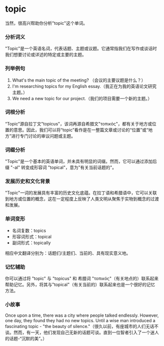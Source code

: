 # topic

当然，很高兴帮助你分析"topic"这个单词。

  

### 分析词义

  

"Topic"是一个英语名词，代表话题、主题或议题。它通常指我们在写作或谈话时我们想要讨论或详述的特定或主要的主题。

  

### 列举例句

  

1.  What's the main topic of the meeting? （会议的主要议题是什么？）
2.  I'm researching topics for my English essay.（我正在为我的英语论文研究主题。）
3.  We need a new topic for our project.（我们的项目需要一个新的主题。）

  

### 词根分析

  

“Topic”源自拉丁文"topicus"，该词再源自希腊文"τοπικός"，都有关于地方或位置的意思。因此，我们可以将“topic”看作是在一整篇文章或讨论的“位置”或“地方”进行专门讨论的审议问题或主题。

  

### 词缀分析

  

"Topic"是一个基本的英语单词，并未具有明显的词缀。然而，它可以通过添加后缀 "-al" 转变成形容词 "topical"，意为"有关当前话题的"。

  

### 发展历史和文化背景

  

"Topic"一词的发展具有丰富的历史文化底蕴。在拉丁语和希腊语中，它可以关联到地方或位置的概念，这在一定程度上反映了人类文明从聚焦于实物到概念的过渡和发展。

  

### 单词变形

  

*   名词复数：topics
*   形容词形式：topical
*   副词形式：topically

  

相应中文翻译分别为：话题们/主题们、当前的、具有现实意义地。

  

### 记忆辅助

  

你可以通过将 "topic" 与 "topicus" 和 希腊词 "τοπικός"（有关地点的）联系起来帮助记忆。另外，将其与"topical"（有关当前的）联系起来也是一个很好的记忆方法。

  

### 小故事

  

Once upon a time, there was a city where people talked endlessly. However, one day, they found they had no new topics. Until a wise man introduced a fascinating topic - "the beauty of silence."（很久以前，有座城市的人们无话不谈。然而，有一天，他们发现自己无新的话题可谈。直到一位智者引入了一个迷人的话题-“沉默的美”。）
